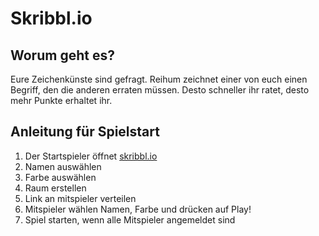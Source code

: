 # Skribbl.io

## Worum geht es?

Eure Zeichenkünste sind gefragt.
Reihum zeichnet einer von euch einen Begriff, den die anderen erraten müssen.
Desto schneller ihr ratet, desto mehr Punkte erhaltet ihr.

## Anleitung für Spielstart

1. Der Startspieler öffnet [skribbl.io](https://skribbl.io) 
2. Namen auswählen
3. Farbe auswählen
4. Raum erstellen
5. Link an mitspieler verteilen
6. Mitspieler wählen Namen, Farbe und drücken auf Play!
7. Spiel starten, wenn alle Mitspieler angemeldet sind
